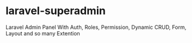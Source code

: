 # laravel-superadmin
Laravel Admin Panel With Auth, Roles, Permission, Dynamic CRUD, Form, Layout and so many Extention
